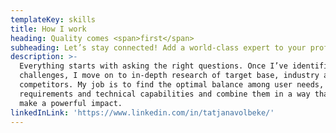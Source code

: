 ```yaml
---
templateKey: skills
title: How I work
heading: Quality comes <span>first</span>
subheading: Let’s stay connected! Add a world-class expert to your professional network
description: >-
  Everything starts with asking the right questions. Once I’ve identified the
  challenges, I move on to in-depth research of target base, industry and
  competitors. My job is to find the optimal balance among user needs, business
  requirements and technical capabilities and combine them in a way that will
  make a powerful impact. 
linkedInLink: 'https://www.linkedin.com/in/tatjanavolbeke/'
---
```


